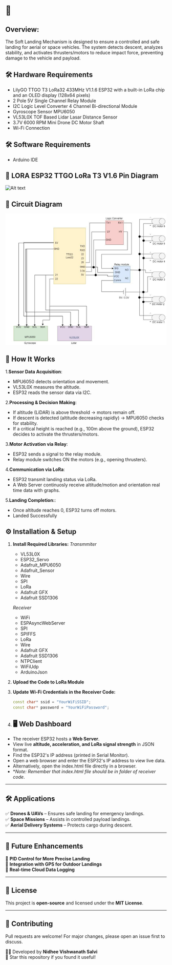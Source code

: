 # 🚀   

## Overview:
The Soft Landing Mechanism is designed to ensure a controlled and safe landing for aerial or space vehicles. The system detects descent, analyzes stability, and activates thrusters/motors to reduce impact force, preventing damage to the vehicle and payload.

## 🛠️ Hardware Requirements  
- LilyGO TTGO T3 LoRa32 433MHz V1.1.6 ESP32 with a built-in LoRa chip and an OLED display (128x64 pixels)
- 2 Pole 5V Single Channel Relay Module
- I2C Logic Level Converter 4 Channel Bi-directional Module
- Gyroscope Sensor MPU6050 
- VL53L0X TOF Based Lidar Lasar Distance Sensor
- 3.7V 6000 RPM Mini Drone DC Motor Shaft 
- Wi-Fi Connection

## 🛠️ Software Requirements
- Arduino IDE 
  
## 🔌  LORA ESP32 TTGO LoRa T3 V1.6 Pin Diagram
![Alt text](https://www.tinytronics.nl/image/cache/catalog/products_2022/LilyGO-TTGO-T3-LoRa32-433MHz-V2.1.6-ESP32-pinout-600x600w.jpg)

## 🔧 Circuit Diagram
![Alt text](circuit_diagram.png)

## 📡 How It Works
1.**Sensor Data Acquisition**: 
- MPU6050 detects orientation and movement.
- VL53L0X measures the altitude.
- ESP32 reads the sensor data via I2C.
  
2.**Processing & Decision Making**:
- If altitude (LiDAR) is above threshold → motors remain off.
- If descent is detected (altitude decreasing rapidly) → MPU6050 checks for stability.
- If a critical height is reached (e.g., 100m above the ground), ESP32 decides to activate the thrusters/motors.
  
3.**Motor Activation via Relay**:
- ESP32 sends a signal to the relay module.
- Relay module switches ON the motors (e.g., opening thrusters).
  
4.**Communication via LoRa**:
- ESP32 transmit landing status via LoRa.
- A Web Server continuosly receive altitude/motion and orientation real time data with graphs.
  
5.**Landing Completion:**:
- Once altitude reaches 0, ESP32 turns off motors.
- Landed Successfully

## ⚙️ Installation & Setup  
1. **Install Required Libraries:**
   *Transmmiter*
   - VL53L0X
   - ESP32_Servo
   - Adafruit_MPU6050
   - Adafruit_Sensor
   - Wire
   - SPI
   - LoRa
   - Adafruit GFX
   - Adafruit SSD1306
 
   *Receiver* 
   - WiFi  
   - ESPAsyncWebServer  
   - SPI
   - SPIFFS  
   - LoRa  
   - Wire  
   - Adafruit GFX  
   - Adafruit SSD1306  
   - NTPClient
   - WiFiUdp 
   - ArduinoJson

2. **Upload the Code to LoRa Module**
   
4. **Update Wi-Fi Credentials in the Receiver Code:**  
   ```cpp
   const char* ssid = "YourWiFiSSID";
   const char* password = "YourWiFiPassword";

5. ## 🖥️ Web Dashboard 
- The receiver ESP32 hosts a **Web Server**.
- View live **altitude, acceleration, and LoRa signal strength** in JSON format.
- Find the ESP32's IP address (printed in Serial Monitor).
- Open a web browser and enter the ESP32's IP address to view live data.
- Alternatively, open the index.html file directly in a browser.
- **Note: Remember that index.html file should be in folder of receiver code*. 

---

## 🛠 Applications
✅ **Drones & UAVs** – Ensures safe landing for emergency landings.  
✅ **Space Missions** – Assists in controlled payload landings.  
✅ **Aerial Delivery Systems** – Protects cargo during descent.  

---

## 📌 Future Enhancements
🔹 **PID Control for More Precise Landing**  
🔹 **Integration with GPS for Outdoor Landings**  
🔹 **Real-time Cloud Data Logging**  

---

## 📜 License
This project is **open-source** and licensed under the **MIT License**.

---

## 🤝 Contributing
Pull requests are welcome! For major changes, please open an issue first to discuss.

👨‍💻 Developed by **Nidhee Vishwanath Salvi**  
🌟 Star this repository if you found it useful!




